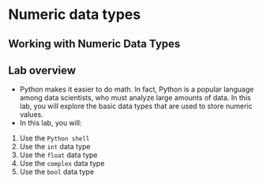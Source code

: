 #  Numeric data types
## Working with Numeric Data Types
## Lab overview
- Python makes it easier to do math. In fact, Python is a popular language among data scientists, who must analyze large amounts of data. In this lab, you will explore the basic data types that are used to store numeric values.
- In this lab, you will:

1. Use the `Python shell`
2. Use the `int` data type
3. Use the `float` data type
4. Use the `complex` data type
5. Use the `bool` data type
